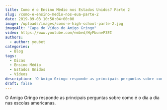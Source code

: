```yaml
---
title: Como é o Ensino Médio nos Estados Unidos? Parte 2
slug: /como-e-ensino-medio-nos-eua-parte-2
date: 2019-09-03 10:50:04+00:00
image: /uploads/images/como-e-high-school-parte-2.jpg
imageAlt: "Capa do Vídeo do Amigo Gringo"
video: https://www.youtube.com/embed/HyFbuneF3EI
authors:
  - author: youbet
categories:
  - Blog
tags:
  - Dicas
  - Ensino Médio
  - Estados Unidos
  - Vídeos
description: 'O Amigo Gringo responde as principais perguntas sobre como é o dia a dia nas escolas americanas.'
draft: false
---
```


O Amigo Gringo responde as principais perguntas sobre como é o dia a dia nas escolas americanas.
